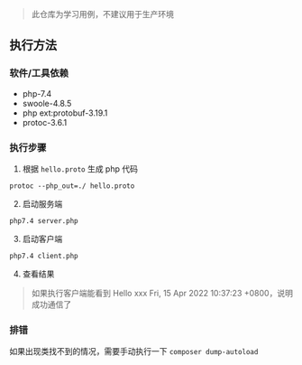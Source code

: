> 此仓库为学习用例，不建议用于生产环境

## 执行方法

### 软件/工具依赖
- php-7.4
- swoole-4.8.5
- php ext:protobuf-3.19.1
- protoc-3.6.1

### 执行步骤
1. 根据 `hello.proto` 生成 php 代码
```shell
protoc --php_out=./ hello.proto
```

2. 启动服务端
```shell
php7.4 server.php
```

3. 启动客户端
```shell
php7.4 client.php
```

4. 查看结果
> 如果执行客户端能看到 Hello xxx Fri, 15 Apr 2022 10:37:23 +0800，说明成功通信了

### 排错
如果出现类找不到的情况，需要手动执行一下 `composer dump-autoload`